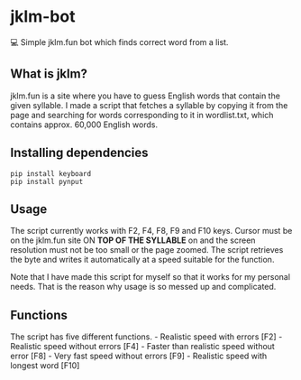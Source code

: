 # jklm-bot
💻 Simple jklm.fun bot which finds correct word from a list.


## What is jklm?
jklm.fun is a site where you have to guess English words
that contain the given syllable. I made a script that fetches a syllable by copying it
from the page and searching for words corresponding to it in wordlist.txt, which contains
approx. 60,000 English words.


## Installing dependencies
```
pip install keyboard
pip install pynput
```


## Usage
The script currently works with F2, F4, F8, F9 and F10 keys. Cursor must be
on the jklm.fun site ON **TOP OF THE SYLLABLE** on and the screen resolution must not be too small or the page zoomed.
The script retrieves the byte and writes it automatically at a speed suitable for the function.

Note that I have made this script for myself so that it works for my personal needs. That is the reason why usage is so messed up and complicated.


## Functions
The script has five different functions.
     - Realistic speed with errors [F2]
     - Realistic speed without errors [F4]
     - Faster than realistic speed without error [F8]
     - Very fast speed without errors [F9]
     - Realistic speed with longest word [F10]
